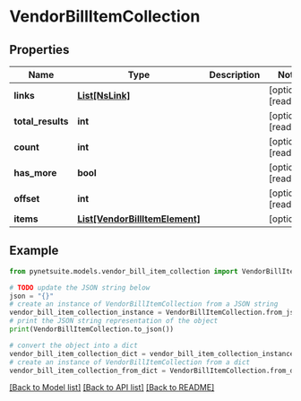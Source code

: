 # VendorBillItemCollection


## Properties

Name | Type | Description | Notes
------------ | ------------- | ------------- | -------------
**links** | [**List[NsLink]**](NsLink.md) |  | [optional] [readonly] 
**total_results** | **int** |  | [optional] [readonly] 
**count** | **int** |  | [optional] [readonly] 
**has_more** | **bool** |  | [optional] [readonly] 
**offset** | **int** |  | [optional] [readonly] 
**items** | [**List[VendorBillItemElement]**](VendorBillItemElement.md) |  | [optional] 

## Example

```python
from pynetsuite.models.vendor_bill_item_collection import VendorBillItemCollection

# TODO update the JSON string below
json = "{}"
# create an instance of VendorBillItemCollection from a JSON string
vendor_bill_item_collection_instance = VendorBillItemCollection.from_json(json)
# print the JSON string representation of the object
print(VendorBillItemCollection.to_json())

# convert the object into a dict
vendor_bill_item_collection_dict = vendor_bill_item_collection_instance.to_dict()
# create an instance of VendorBillItemCollection from a dict
vendor_bill_item_collection_from_dict = VendorBillItemCollection.from_dict(vendor_bill_item_collection_dict)
```
[[Back to Model list]](../README.md#documentation-for-models) [[Back to API list]](../README.md#documentation-for-api-endpoints) [[Back to README]](../README.md)


